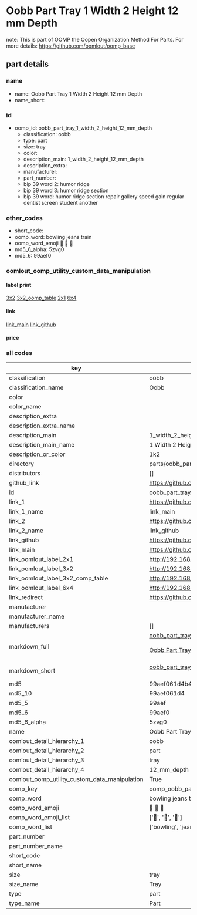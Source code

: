 # Oobb Part Tray 1 Width 2 Height 12 mm Depth  

note: This is part of OOMP the Oopen Organization Method For Parts. For more details: https://github.com/oomlout/oomp_base

##  part details
  







### name
* name: Oobb Part Tray 1 Width 2 Height 12 mm Depth
* name_short: 
### id
* oomp_id: oobb_part_tray_1_width_2_height_12_mm_depth
  * classification: oobb
  * type: part
  * size: tray
  * color: 
  * description_main: 1_width_2_height_12_mm_depth
  * description_extra: 
  * manufacturer: 
  * part_number: 
  * bip 39 word 2: humor ridge
  * bip 39 word 3: humor ridge section
  * bip 39 word: humor ridge section repair gallery speed gain regular dentist screen student another

### other_codes
* short_code: 
* oomp_word: bowling jeans train
* oomp_word_emoji :bowling: :jeans: :train:
* md5_6_alpha: 5zvg0
* md5_6: 99aef0






### oomlout_oomp_utility_custom_data_manipulation
#### label print
[3x2](http://192.168.1.245:1112/?label=oomp%205zvg0)
[3x2_oomp_table](http://192.168.1.108:1112/?label=oomp%205zvg0)
[2x1](http://192.168.1.242:1112/?label=oomp%205zvg0)
[6x4](http://192.168.1.55:1112/?label=oomp%205zvg0)    

#### link

[link_main](https://github.com/oomlout/oomlout_oomp_version_1_messy/tree/main/parts/oobb_part_tray_1_width_2_height_12_mm_depth) [link_github](https://github.com/oomlout/oomlout_oomp_version_1_messy/tree/main/parts/oobb_part_tray_1_width_2_height_12_mm_depth)                             

#### price







### all codes 
| key | value |  
| --- | --- |  
| classification | oobb |  
| classification_name | Oobb |  
| color |  |  
| color_name |  |  
| description_extra |  |  
| description_extra_name |  |  
| description_main | 1_width_2_height_12_mm_depth |  
| description_main_name | 1 Width 2 Height 12 mm Depth |  
| description_or_color | 1k2 |  
| directory | parts/oobb_part_tray_1_width_2_height_12_mm_depth |  
| distributors | [] |  
| github_link | https://github.com/oomlout/oomlout_oomp_part_src/tree/main/parts/oobb_part_tray_1_width_2_height_12_mm_depth |  
| id | oobb_part_tray_1_width_2_height_12_mm_depth |  
| link_1 | https://github.com/oomlout/oomlout_oomp_version_1_messy/tree/main/parts/oobb_part_tray_1_width_2_height_12_mm_depth |  
| link_1_name | link_main |  
| link_2 | https://github.com/oomlout/oomlout_oomp_version_1_messy/tree/main/parts/oobb_part_tray_1_width_2_height_12_mm_depth |  
| link_2_name | link_github |  
| link_github | https://github.com/oomlout/oomlout_oomp_version_1_messy/tree/main/parts/oobb_part_tray_1_width_2_height_12_mm_depth |  
| link_main | https://github.com/oomlout/oomlout_oomp_version_1_messy/tree/main/parts/oobb_part_tray_1_width_2_height_12_mm_depth |  
| link_oomlout_label_2x1 | http://192.168.1.242:1112/?label=oomp%205zvg0 |  
| link_oomlout_label_3x2 | http://192.168.1.245:1112/?label=oomp%205zvg0 |  
| link_oomlout_label_3x2_oomp_table | http://192.168.1.108:1112/?label=oomp%205zvg0 |  
| link_oomlout_label_6x4 | http://192.168.1.55:1112/?label=oomp%205zvg0 |  
| link_redirect | https://github.com/oomlout/oomlout_oomp_version_1_messy/tree/main/parts/oobb_part_tray_1_width_2_height_12_mm_depth |  
| manufacturer |  |  
| manufacturer_name |  |  
| manufacturers | [] |  
| markdown_full | [oobb_part_tray_1_width_2_height_12_mm_depth](none)<br>[](none)<br>[Oobb Part Tray 1 Width 2 Height 12 Mm Depth](none)<br><br> |  
| markdown_short | [oobb_part_tray_1_width_2_height_12_mm_depth](none)<br><br> |  
| md5 | 99aef061d4b4cbdb442f8b69856e6378 |  
| md5_10 | 99aef061d4 |  
| md5_5 | 99aef |  
| md5_6 | 99aef0 |  
| md5_6_alpha | 5zvg0 |  
| name | Oobb Part Tray 1 Width 2 Height 12 mm Depth |  
| oomlout_detail_hierarchy_1 | oobb |  
| oomlout_detail_hierarchy_2 | part |  
| oomlout_detail_hierarchy_3 | tray |  
| oomlout_detail_hierarchy_4 | 12_mm_depth |  
| oomlout_oomp_utility_custom_data_manipulation | True |  
| oomp_key | oomp_oobb_part_tray_1_width_2_height_12_mm_depth |  
| oomp_word | bowling jeans train |  
| oomp_word_emoji | :bowling: :jeans: :train: |  
| oomp_word_emoji_list | [':bowling:', ':jeans:', ':train:'] |  
| oomp_word_list | ['bowling', 'jeans', 'train'] |  
| part_number |  |  
| part_number_name |  |  
| short_code |  |  
| short_name |  |  
| size | tray |  
| size_name | Tray |  
| type | part |  
| type_name | Part |  
